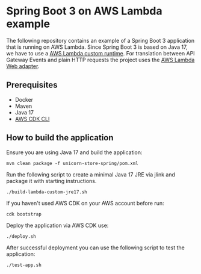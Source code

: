 # Spring Boot 3 on AWS Lambda example

The following repository contains an example of a Spring Boot 3 application that is running on AWS Lambda.
Since Spring Boot 3 is based on Java 17, we have to use a [AWS Lambda custom runtime](https://aws.amazon.com/blogs/compute/build-a-custom-java-runtime-for-aws-lambda/). For translation between
API Gateway Events and plain HTTP requests the project uses the [AWS Lambda Web adapter](https://github.com/awslabs/aws-lambda-web-adapter).

## Prerequisites

- Docker
- Maven
- Java 17
- [AWS CDK CLI](https://docs.aws.amazon.com/cdk/v2/guide/cli.html)

## How to build the application

Ensure you are using Java 17 and build the application:

```
mvn clean package -f unicorn-store-spring/pom.xml
```

Run the following script to create a minimal Java 17 JRE via jlink and package it with starting instructions.
```
./build-lambda-custom-jre17.sh
```
If you haven't used AWS CDK on your AWS account before run:

```
cdk bootstrap
```

Deploy the application via AWS CDK use:

```
./deploy.sh
```

After successful deployment you can use the following script to test the application:


```
./test-app.sh
```